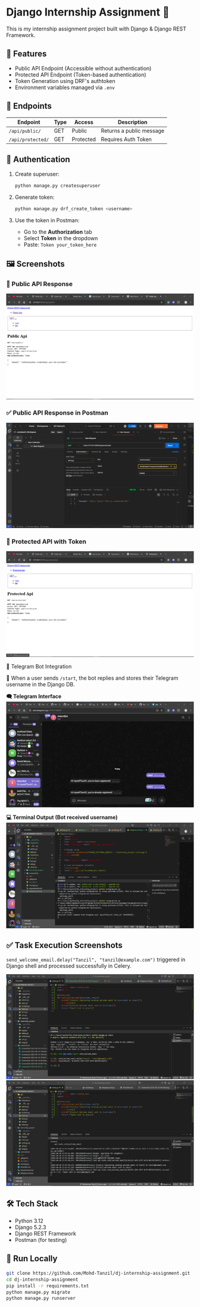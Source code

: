 # Django Internship Assignment 🚀

This is my internship assignment project built with Django & Django REST Framework.

## 🔧 Features

-  Public API Endpoint (Accessible without authentication)
-  Protected API Endpoint (Token-based authentication)
-  Token Generation using DRF's authtoken
-  Environment variables managed via `.env` 

## 🚀 Endpoints

| Endpoint         | Type   | Access     | Description                        |
|------------------|--------|------------|------------------------------------|
| `/api/public/`   | GET    | Public     | Returns a public message           |
| `/api/protected/`| GET    | Protected  | Requires Auth Token                |

## 🔐 Authentication

1. Create superuser:
   ```bash
   python manage.py createsuperuser
   ```

2. Generate token:
   ```bash
   python manage.py drf_create_token <username>
   ```
3. Use the token in Postman:

   - Go to the **Authorization** tab
   - Select **Token** in the dropdown
   - Paste: `Token your_token_here`
  

## 🖼️ Screenshots

### 📸 Public API Response

![Public API Response](screenshots/Screenshot%202025-06-19%20154100.png)

### ✅ Public API Response in Postman
![Public API](screenshots/Screenshot%202025-06-19%20153723.png)


### 🔐 Protected API with Token
![Protected API](screenshots/Screenshot%202025-06-19%20154134.png)

📩 Telegram Bot Integration

🔹 When a user sends `/start`, the bot replies and stores their Telegram username in the Django DB.

**🗨️ Telegram Interface**
![Telegram /start command](screenshots/Screenshot%202025-06-20%20091649.png)

**💻 Terminal Output (Bot received username)**
![Bot terminal log](screenshots/Screenshot%202025-06-20%20091714.png)

## ✅ Task Execution Screenshots

`send_welcome_email.delay("Tanzil", "tanzil@example.com")` triggered in Django shell and processed successfully in Celery.

![Django Shell](screenshots/Screenshot%202025-06-21%20000612.png)  
![Celery Worker](screenshots/Screenshot%202025-06-20%20235733.png)

## 🛠️ Tech Stack
- Python 3.12
- Django 5.2.3
- Django REST Framework
- Postman (for testing)


## 🚀 Run Locally

```bash
git clone https://github.com/Mohd-Tanzil/dj-internship-assignment.git
cd dj-internship-assignment
pip install -r requirements.txt
python manage.py migrate
python manage.py runserver

